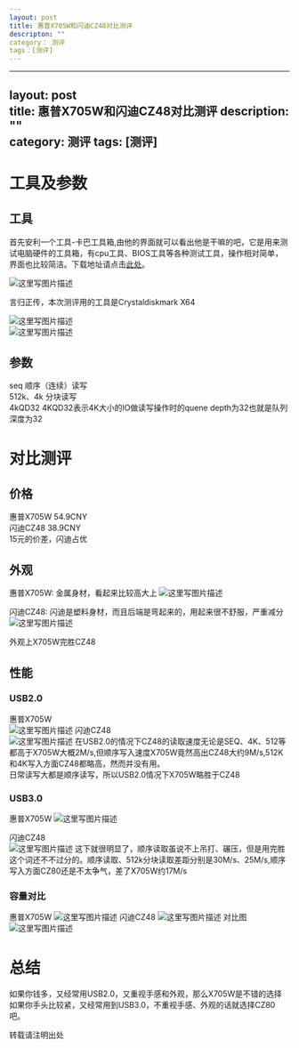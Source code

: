 ```yaml
---
layout: post
title: 惠普X705W和闪迪CZ48对比测评
descripton: ""
category： 测评
tags：[测评]
---
```

---
layout: post  
title:  惠普X705W和闪迪CZ48对比测评
description: ""  
category: 测评 
tags: [测评]
---
# 工具及参数
## 工具
首先安利一个工具-卡巴工具箱,由他的界面就可以看出他是干嘛的吧，它是用来测试电脑硬件的工具箱，有cpu工具、BIOS工具等各种测试工具，操作相对简单，界面也比较简洁。下载地址请点击[此处](http://www.kbtool.cn/?from=toolbox)。

![这里写图片描述](http://img.blog.csdn.net/20150606125211546)

言归正传，本次测评用的工具是Crystaldiskmark X64

![这里写图片描述](http://img.blog.csdn.net/20150606125255476)  
![这里写图片描述](http://img.blog.csdn.net/20150606125429926)
## 参数
seq 顺序（连续）读写  
512k、4k 分块读写  
4kQD32 4KQD32表示4K大小的IO做读写操作时的quene depth为32也就是队列深度为32

# 对比测评
## 价格
惠普X705W  54.9CNY  
闪迪CZ48   38.9CNY  
15元的价差，闪迪占优
## 外观
惠普X705W: 金属身材，看起来比较高大上
![这里写图片描述](http://img.blog.csdn.net/20150606125338735)

闪迪CZ48: 闪迪是塑料身材，而且后端是弯起来的，用起来很不舒服，严重减分
![这里写图片描述](http://img.blog.csdn.net/20150606125517240)

外观上X705W完胜CZ48  

## 性能
### USB2.0
惠普X705W  
![这里写图片描述](http://img.blog.csdn.net/20150606125538878)
闪迪CZ48  
![这里写图片描述](http://img.blog.csdn.net/20150606125606318)
在USB2.0的情况下CZ48的读取速度无论是SEQ、4K、512等都高于X705W大概2M/s,但顺序写入速度X705W竟然高出CZ48大约9M/s,512K和4K写入方面CZ48都略高，然而并没有用。  
日常读写大都是顺序读写，所以USB2.0情况下X705W略胜于CZ48  
### USB3.0
惠普X705W 
![这里写图片描述](http://img.blog.csdn.net/20150606125543317)

闪迪CZ48  
![这里写图片描述](http://img.blog.csdn.net/20150606125600149)
这下就很明显了，顺序读取虽说不上吊打、碾压，但是用完胜这个词还不不过分的。顺序读取、512k分块读取差距分别是30M/s、25M/s,顺序写入方面CZ80还是不太争气，差了X705W约17M/s
### 容量对比
惠普X705W
![这里写图片描述](http://img.blog.csdn.net/20150606125806906)
闪迪CZ48
![这里写图片描述](http://img.blog.csdn.net/20150606125848668)
对比图
![这里写图片描述](http://img.blog.csdn.net/20150606125747618)
# 总结
如果你钱多，又经常用USB2.0，又重视手感和外观，那么X705W是不错的选择  
如果你手头比较紧，又经常用到USB3.0，不重视手感、外观的话就选择CZ80吧。



  
转载请注明出处
